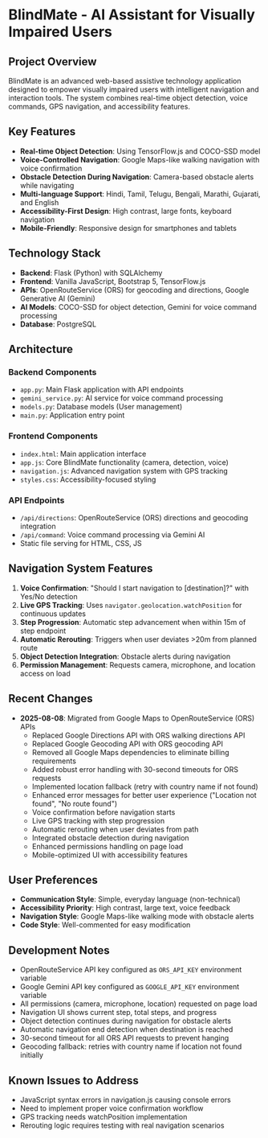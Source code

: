 # BlindMate - AI Assistant for Visually Impaired Users

## Project Overview
BlindMate is an advanced web-based assistive technology application designed to empower visually impaired users with intelligent navigation and interaction tools. The system combines real-time object detection, voice commands, GPS navigation, and accessibility features.

## Key Features
- **Real-time Object Detection**: Using TensorFlow.js and COCO-SSD model
- **Voice-Controlled Navigation**: Google Maps-like walking navigation with voice confirmation
- **Obstacle Detection During Navigation**: Camera-based obstacle alerts while navigating
- **Multi-language Support**: Hindi, Tamil, Telugu, Bengali, Marathi, Gujarati, and English
- **Accessibility-First Design**: High contrast, large fonts, keyboard navigation
- **Mobile-Friendly**: Responsive design for smartphones and tablets

## Technology Stack
- **Backend**: Flask (Python) with SQLAlchemy
- **Frontend**: Vanilla JavaScript, Bootstrap 5, TensorFlow.js
- **APIs**: OpenRouteService (ORS) for geocoding and directions, Google Generative AI (Gemini)
- **AI Models**: COCO-SSD for object detection, Gemini for voice command processing
- **Database**: PostgreSQL

## Architecture

### Backend Components
- `app.py`: Main Flask application with API endpoints
- `gemini_service.py`: AI service for voice command processing
- `models.py`: Database models (User management)
- `main.py`: Application entry point

### Frontend Components
- `index.html`: Main application interface
- `app.js`: Core BlindMate functionality (camera, detection, voice)
- `navigation.js`: Advanced navigation system with GPS tracking
- `styles.css`: Accessibility-focused styling

### API Endpoints
- `/api/directions`: OpenRouteService (ORS) directions and geocoding integration
- `/api/command`: Voice command processing via Gemini AI
- Static file serving for HTML, CSS, JS

## Navigation System Features
1. **Voice Confirmation**: "Should I start navigation to [destination]?" with Yes/No detection
2. **Live GPS Tracking**: Uses `navigator.geolocation.watchPosition` for continuous updates
3. **Step Progression**: Automatic step advancement when within 15m of step endpoint
4. **Automatic Rerouting**: Triggers when user deviates >20m from planned route
5. **Object Detection Integration**: Obstacle alerts during navigation
6. **Permission Management**: Requests camera, microphone, and location access on load

## Recent Changes
- **2025-08-08**: Migrated from Google Maps to OpenRouteService (ORS) APIs
  - Replaced Google Directions API with ORS walking directions API
  - Replaced Google Geocoding API with ORS geocoding API  
  - Removed all Google Maps dependencies to eliminate billing requirements
  - Added robust error handling with 30-second timeouts for ORS requests
  - Implemented location fallback (retry with country name if not found)
  - Enhanced error messages for better user experience ("Location not found", "No route found")
  - Voice confirmation before navigation starts
  - Live GPS tracking with step progression  
  - Automatic rerouting when user deviates from path
  - Integrated obstacle detection during navigation
  - Enhanced permissions handling on page load
  - Mobile-optimized UI with accessibility features

## User Preferences
- **Communication Style**: Simple, everyday language (non-technical)
- **Accessibility Priority**: High contrast, large text, voice feedback
- **Navigation Style**: Google Maps-like walking mode with obstacle alerts
- **Code Style**: Well-commented for easy modification

## Development Notes
- OpenRouteService API key configured as `ORS_API_KEY` environment variable
- Google Gemini API key configured as `GOOGLE_API_KEY` environment variable
- All permissions (camera, microphone, location) requested on page load
- Navigation UI shows current step, total steps, and progress
- Object detection continues during navigation for obstacle alerts
- Automatic navigation end detection when destination is reached
- 30-second timeout for all ORS API requests to prevent hanging
- Geocoding fallback: retries with country name if location not found initially

## Known Issues to Address
- JavaScript syntax errors in navigation.js causing console errors
- Need to implement proper voice confirmation workflow
- GPS tracking needs watchPosition implementation
- Rerouting logic requires testing with real navigation scenarios